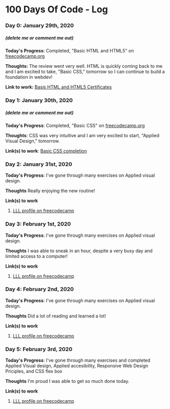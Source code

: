 # 100 Days Of Code - Log

### Day 0: January 29th, 2020
##### (delete me or comment me out)

**Today's Progress**: Completed, "Basic HTML and HTML5" on [freecodecamp.org](https://freecodecamp.org/learn)

**Thoughts:** The review went very well. HTML is quickly coming back to me and I am excited to take, "Basic CSS," tomorrow so I can continue to build a foundation in webdev!

**Link to work:** [Basis HTML and HTML5 Certificates](https://www.freecodecamp.org/linesliftlearn)

### Day 1: January 30th, 2020
##### (delete me or comment me out)

**Today's Progress**: Completed, "Basic CSS" on [freecodecamp.org](https://freecodecamp.org/learn)

**Thoughts**: CSS was very intuitive and I am very excited to start, "Applied Visual Design," tomorrow. 

**Link(s) to work**: [Basic CSS completion](https://www.freecodecamp.org/linesliftlearn)


### Day 2: January 31st, 2020

**Today's Progress**: I've gone through many exercises on Applied visual design.

**Thoughts** Really enjoying the new routine! 

**Link(s) to work**
1. [LLL profile on freecodecamp](https://www.freecodecamp.org/linesliftlearn)

### Day 3: February 1st, 2020

**Today's Progress**: I've gone through many exercises on Applied visual design.

**Thoughts** I was able to sneak in an hour, despite a very busy day and limited access to a computer!

**Link(s) to work**
1. [LLL profile on freecodecamp](https://www.freecodecamp.org/linesliftlearn)

### Day 4: February 2nd, 2020

**Today's Progress**: I've gone through many exercises on Applied visual design.

**Thoughts** Did a lot of reading and learned a lot!

**Link(s) to work**
1. [LLL profile on freecodecamp](https://www.freecodecamp.org/linesliftlearn)


### Day 5: February 3rd, 2020

**Today's Progress**: I've gone through many exercises and completed Applied Visual design, Applied accesibility, Responsive Web Design Priciples, and CSS flex box

**Thoughts** I'm proud I was able to get so much done today.

**Link(s) to work**
1. [LLL profile on freecodecamp](https://www.freecodecamp.org/linesliftlearn)


